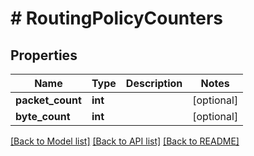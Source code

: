 # # RoutingPolicyCounters

## Properties

Name | Type | Description | Notes
------------ | ------------- | ------------- | -------------
**packet_count** | **int** |  | [optional]
**byte_count** | **int** |  | [optional]

[[Back to Model list]](../../README.md#models) [[Back to API list]](../../README.md#endpoints) [[Back to README]](../../README.md)
